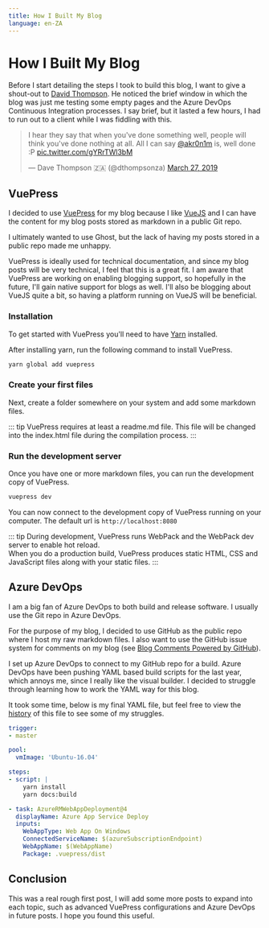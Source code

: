 ```yaml
---
title: How I Built My Blog
language: en-ZA
---
```


# How I Built My Blog

Before I start detailing the steps I took to build this blog, I want to give a
shout-out to [David Thompson](https://twitter.com/dthompsonza). He noticed the
brief window in which the blog was just me testing some empty pages and the
Azure DevOps Continuous Integration processes. I say brief, but it lasted a few
hours, I had to run out to a client while I was fiddling with this.

<blockquote class="twitter-tweet" data-lang="en"><p lang="en" dir="ltr">I hear they say that when you&#39;ve done something well, people will think you&#39;ve done nothing at all. All I can say <a href="https://twitter.com/akr0n1m?ref_src=twsrc%5Etfw">@akr0n1m</a> is, well done :P <a href="https://t.co/gYRrTWl3bM">pic.twitter.com/gYRrTWl3bM</a></p>&mdash; Dave Thompson 🇿🇦 (@dthompsonza) <a href="https://twitter.com/dthompsonza/status/1110992461109911555?ref_src=twsrc%5Etfw">March 27, 2019</a></blockquote>

## VuePress

I decided to use [VuePress](https://vuepress.vuejs.org) for my blog because I
like [VueJS](https://vuejs.org) and I can have the content for my blog posts
stored as markdown in a public Git repo.  

I ultimately wanted to use Ghost, but the lack of having my posts stored in a
public repo made me unhappy.  

VuePress is ideally used for technical documentation, and since my blog posts
will be very technical, I feel that this is a great fit. I am aware that
VuePress are working on enabling blogging support, so hopefully in the future,
I'll gain native support for blogs as well. I'll also be blogging about VueJS
quite a bit, so having a platform running on VueJS will be beneficial.  

### Installation

To get started with VuePress you'll need to have [Yarn](https://yarnpkg.com/en/)
installed.  

After installing yarn, run the following command to install VuePress.

``` bash
yarn global add vuepress
```

### Create your first files

Next, create a folder somewhere on your system and add some markdown files.

::: tip
VuePress requires at least a readme.md file. This file will be changed into the
index.html file during the compilation process.
:::

### Run the development server

Once you have one or more markdown files, you can run the development copy of
VuePress.

``` bash
vuepress dev
```

You can now connect to the development copy of VuePress running on your
computer. The default url is ```http://localhost:8080```

::: tip
During development, VuePress runs WebPack and the WebPack dev server to enable
hot reload.  
When you do a production build, VuePress produces static HTML, CSS and
JavaScript files along with your static files.
:::

## Azure DevOps

I am a big fan of Azure DevOps to both build and release software. I usually
use the Git repo in Azure DevOps.  

For the purpose of my blog, I decided to use GitHub as the public repo where I
host my raw markdown files. I also want to use the GitHub issue system for
comments on my blog (see [Blog Comments Powered by GitHub](https://cergos.io/blog-comments-powered-by-github)).

I set up Azure DevOps to connect to my GitHub repo for a build. Azure DevOps
have been pushing YAML based build scripts for the last year, which annoys me,
since I really like the visual builder. I decided to struggle through learning
how to work the YAML way for this blog.

It took some time, below is my final YAML file, but feel free to view the 
[history](https://github.com/akr0n1m/web/commits/master/azure-pipelines.yml) of
this file to see some of my struggles.

``` yaml
trigger:
- master

pool:
  vmImage: 'Ubuntu-16.04'

steps:
- script: |
    yarn install
    yarn docs:build

- task: AzureRMWebAppDeployment@4
  displayName: Azure App Service Deploy
  inputs:
    WebAppType: Web App On Windows
    ConnectedServiceName: $(azureSubscriptionEndpoint)
    WebAppName: $(WebAppName)
    Package: .vuepress/dist
```

## Conclusion

This was a real rough first post, I will add some more posts to expand into each
topic, such as advanced VuePress configurations and Azure DevOps in future
posts. I hope you found this useful.